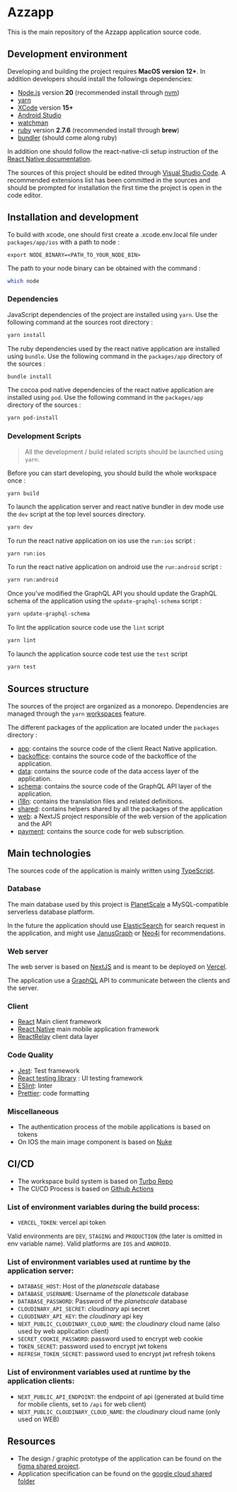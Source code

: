 # Azzapp

This is the main repository of the Azzapp application source code.

## Development environment

Developing and building the project requires **MacOS version 12+**.
In addition developers should install the followings dependencies:

- [Node.js](https://nodejs.org/en/) version **20** (recommended install through [nvm](https://github.com/nvm-sh/nvm))
- [yarn](https://yarnpkg.com/)
- [XCode](https://apps.apple.com/fr/app/xcode/id497799835?mt=12) version **15+**
- [Android Studio](https://developer.android.com/studio)
- [watchman](https://facebook.github.io/watchman/)
- [ruby](https://www.ruby-lang.org/fr/) version **2.7.6** (recommended install through **brew**)
- [bundler](https://bundler.io/) (should come along ruby)

In addition one should follow the react-native-cli setup instruction of the [React Native documentation](https://reactnative.dev/docs/0.69/getting-started).

The sources of this project should be edited through [Visual Studio Code](https://code.visualstudio.com/). A recommended extensions list has been committed in the sources and should be prompted for installation the first time the project is open in the code editor.

## Installation and development

To build with xcode, one should first create a .xcode.env.local file under `packages/app/ios` with a path to node :

```
export NODE_BINARY=<PATH_TO_YOUR_NODE_BIN>
```
The path to your node binary can be obtained with the command : 

```sh
which node
```

### Dependencies

JavaScript dependencies of the project are installed using `yarn`.
Use the following command at the sources root directory :

```sh
yarn install
```

The ruby dependencies used by the react native application are installed using `bundle`.
Use the following command in the `packages/app` directory of the sources :

```sh
bundle install
```

The cocoa pod native dependencies of the react native application are installed using `pod`.
Use the following command in the `packages/app` directory of the sources :

```sh
yarn pod-install
```

### Development Scripts

> All the development / build related scripts should be launched using `yarn`.

Before you can start developing, you should build the whole workspace once : 

```
yarn build
```

To launch the application server and react native bundler in dev mode use the `dev` script at the top level sources directory.

```sh
yarn dev
```

To run the react native application on ios use the `run:ios` script :

```sh
yarn run:ios
```

To run the react native application on android use the `run:android` script :

```sh
yarn run:android
```

Once you've modified the GraphQL API you should update the GraphQL schema of the application using the `update-graphql-schema` script :

```sh
yarn update-graphql-schema
```

To lint the application source code use the `lint` script

```sh
yarn lint
```

To launch the application source code test use the `test` script

```sh
yarn test
```
## Sources structure

The sources of the project are organized as a monorepo. Dependencies are managed through the `yarn` [workspaces](https://classic.yarnpkg.com/lang/en/docs/workspaces/) feature.

The different packages of the application are located under the `packages` directory :

- [app](./packages/app/): contains the source code of the client React Native application.
- [backoffice](./packages/backoffice/): contains the source code of the backoffice of the application.
- [data](./packages/data/): contains the source code of the data access layer of the application.
- [schema](./packages/schema/): contains the source code of the GraphQL API layer of the application.
- [i18n](./packages/i18n/): contains the translation files and related definitions.
- [shared](./packages/shared/): contains helpers shared by all the packages of the application
- [web](./packages/web/): a NextJS project responsible of the web version of the application and the API
- [payment](./packages/payment/): contains the source code for web subscription.

## Main technologies

The sources code of the application is mainly written using [TypeScript](https://www.typescriptlang.org/).

### Database

The main database used by this project is [PlanetScale](https://planetscale.com/) a MySQL-compatible serverless database platform. 

In the future the application should use [ElasticSearch](https://www.elastic.co/fr/elasticsearch/) for search request in the application, and might use [JanusGraph](https://janusgraph.org/) or [Neo4j](https://neo4j.com/) for recommendations.

### Web server

The web server is based on [NextJS](https://nextjs.org/) and is meant to be deployed on [Vercel](https://vercel.com/).

The application use a [GraphQL](https://graphql.org/) API to communicate between the clients and the server.

### Client

- [React](https://reactjs.org/) Main client framework
- [React Native](https://reactnative.dev/) main mobile application framework
- [ReactRelay](https://relay.dev/) client data layer

### Code Quality

- [Jest](https://jestjs.io/fr/): Test framework
- [React testing library](https://testing-library.com/docs/react-testing-library/intro/) : UI testing framework
- [ESlint](https://eslint.org/): linter
- [Prettier](https://prettier.io/): code formatting

### Miscellaneous

- The authentication process of the mobile applications is based on tokens
- On IOS the main image component is based on [Nuke](https://github.com/kean/Nuke)

## CI/CD

- The workspace build system is based on [Turbo Repo](https://turbo.build/)
- The CI/CD Process is based on [Github Actions](https://github.com/features/actions)

### List of environment variables during the build process:

- `VERCEL_TOKEN`: vercel api token

Valid environments are `DEV`, `STAGING` and `PRODUCTION` (the later is omitted in env variable name).
Valid platforms are  `IOS` and `ANDROID`. 

### List of environment variables used at runtime by the application server:

- `DATABASE_HOST`: Host of the _planetscale_ database
- `DATABASE_USERNAME`: Username of the _planetscale_ database
- `DATABASE_PASSWORD`: Password of the _planetscale_ database 
- `CLOUDINARY_API_SECRET`: _cloudinary_ api secret
- `CLOUDINARY_API_KEY`: the _cloudinary_ api key 
- `NEXT_PUBLIC_CLOUDINARY_CLOUD_NAME`:  the _cloudinary_ cloud name (also used by web application client)
- `SECRET_COOKIE_PASSWORD`: password used to encrypt web cookie
- `TOKEN_SECRET`: password used to encrypt jwt tokens
- `REFRESH_TOKEN_SECRET`: password used to encrypt jwt refresh tokens

### List of environment variables used at runtime by the application clients:

- `NEXT_PUBLIC_API_ENDPOINT`: the endpoint of api (generated at build time for mobile clients, set to `/api` for web client)
- `NEXT_PUBLIC_CLOUDINARY_CLOUD_NAME`: the _cloudinary_ cloud name (only used on WEB)

## Resources

- The design / graphic prototype of the application can be found on the [figma shared project](https://www.figma.com/files/project/59265907/MOBILE-APPLICATION).
- Application specification can be found on the [google cloud shared folder](https://drive.google.com/drive/folders/1qXYQMdEyw1u5Etui4tIvRpnI40y172dt)
